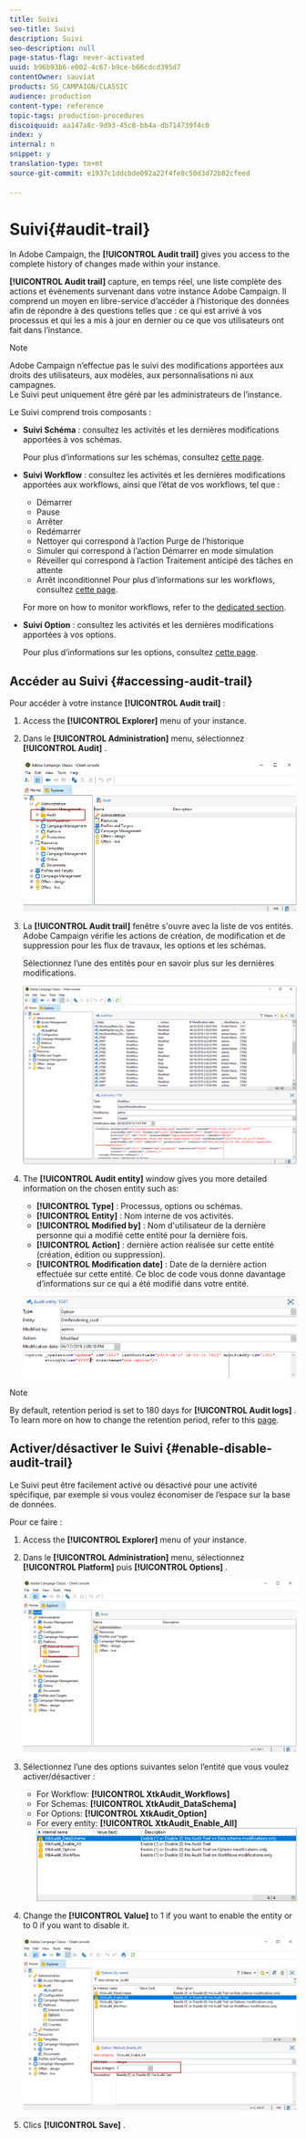 ```yaml
---
title: Suivi
seo-title: Suivi
description: Suivi
seo-description: null
page-status-flag: never-activated
uuid: b96b93b6-e002-4c67-b9ce-b66cdcd395d7
contentOwner: sauviat
products: SG_CAMPAIGN/CLASSIC
audience: production
content-type: reference
topic-tags: production-procedures
discoiquuid: aa147a8c-9d93-45c8-bb4a-db714739f4c0
index: y
internal: n
snippet: y
translation-type: tm+mt
source-git-commit: e1937c1ddcbde092a22f4fe8c50d3d72b02cfeed

---
```



# Suivi{#audit-trail}

In Adobe Campaign, the **[!UICONTROL Audit trail]** gives you access to the complete history of changes made within your instance.

**[!UICONTROL Audit trail]** capture, en temps réel, une liste complète des actions et événements survenant dans votre instance Adobe Campaign. Il comprend un moyen en libre-service d’accéder à l’historique des données afin de répondre à des questions telles que : ce qui est arrivé à vos processus et qui les a mis à jour en dernier ou ce que vos utilisateurs ont fait dans l’instance.

>[!NOTE]
>
>Adobe Campaign n’effectue pas le suivi des modifications apportées aux droits des utilisateurs, aux modèles, aux personnalisations ni aux campagnes.\
>Le Suivi peut uniquement être géré par les administrateurs de l’instance.

Le Suivi comprend trois composants :

* **Suivi Schéma** : consultez les activités et les dernières modifications apportées à vos schémas.

   Pour plus d’informations sur les schémas, consultez [cette page](../../configuration/using/data-schemas.md).

* **Suivi Workflow** : consultez les activités et les dernières modifications apportées aux workflows, ainsi que l’état de vos workflows, tel que :

   * Démarrer
   * Pause
   * Arrêter
   * Redémarrer
   * Nettoyer qui correspond à l’action Purge de l’historique
   * Simuler qui correspond à l’action Démarrer en mode simulation
   * Réveiller qui correspond à l’action Traitement anticipé des tâches en attente
   * Arrêt inconditionnel
   Pour plus d’informations sur les workflows, consultez [cette page](../../workflow/using/about-workflows.md).

   For more on how to monitor workflows, refer to the [dedicated section](../../workflow/using/monitoring-workflow-execution.md).

* **Suivi Option** : consultez les activités et les dernières modifications apportées à vos options.

   Pour plus d’informations sur les options, consultez [cette page](../../installation/using/configuring-campaign-options.md).

## Accéder au Suivi {#accessing-audit-trail}

Pour accéder à votre instance **[!UICONTROL Audit trail]** :

1. Access the **[!UICONTROL Explorer]** menu of your instance.
1. Dans le **[!UICONTROL Administration]** menu, sélectionnez **[!UICONTROL Audit]** .

   ![](assets/audit_trail_1.png)

1. La **[!UICONTROL Audit trail]** fenêtre s&#39;ouvre avec la liste de vos entités. Adobe Campaign vérifie les actions de création, de modification et de suppression pour les flux de travaux, les options et les schémas.

   Sélectionnez l’une des entités pour en savoir plus sur les dernières modifications.

   ![](assets/audit_trail_2.png)

1. The **[!UICONTROL Audit entity]** window gives you more detailed information on the chosen entity such as:

   * **[!UICONTROL Type]** : Processus, options ou schémas.
   * **[!UICONTROL Entity]** : Nom interne de vos activités.
   * **[!UICONTROL Modified by]** : Nom d&#39;utilisateur de la dernière personne qui a modifié cette entité pour la dernière fois.
   * **[!UICONTROL Action]** : dernière action réalisée sur cette entité (création, édition ou suppression).
   * **[!UICONTROL Modification date]** : Date de la dernière action effectuée sur cette entité.
   Ce bloc de code vous donne davantage d’informations sur ce qui a été modifié dans votre entité.

   ![](assets/audit_trail_3.png)

>[!NOTE]
>
>By default, retention period is set to 180 days for **[!UICONTROL Audit logs]** . To learn more on how to change the retention period, refer to this [page](../../production/using/database-cleanup-workflow.md#deployment-wizard).

## Activer/désactiver le Suivi {#enable-disable-audit-trail}

Le Suivi peut être facilement activé ou désactivé pour une activité spécifique, par exemple si vous voulez économiser de l’espace sur la base de données.

Pour ce faire :

1. Access the **[!UICONTROL Explorer]** menu of your instance.
1. Dans le **[!UICONTROL Administration]** menu, sélectionnez **[!UICONTROL Platform]** puis **[!UICONTROL Options]** .

   ![](assets/audit_trail_4.png)

1. Sélectionnez l’une des options suivantes selon l’entité que vous voulez activer/désactiver :

   * For Workflow: **[!UICONTROL XtkAudit_Workflows]**
   * For Schemas: **[!UICONTROL XtkAudit_DataSchema]**
   * For Options: **[!UICONTROL XtkAudit_Option]**
   * For every entity: **[!UICONTROL XtkAudit_Enable_All]**
   ![](assets/audit_trail_5.png)

1. Change the **[!UICONTROL Value]** to 1 if you want to enable the entity or to 0 if you want to disable it.

   ![](assets/audit_trail_6.png)

1. Clics **[!UICONTROL Save]** .

